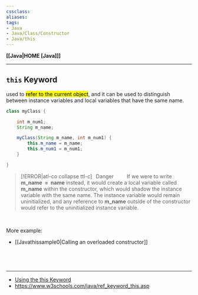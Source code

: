 ```yaml
---
cssclass:
aliases:
tags:
- Java
- Java/Class/Constructor
- Java/this
---
```

**[[Java|HOME [Java]]]**

---
## `this` Keyword
used to <mark class="hltr-lightgreen">refer to the current object</mark>, and it can be used to distinguish between instance variables and local variables that have the same name.

```java
class myClass {

    int m_num1;
    String m_name;

    myClass(String m_name, int m_num1) {
        this.m_name = m_name;
        this.m_num1 = m_num1;
    }

}
```
>[!ERROR|atl-co collapse ttl-c] $\ \,$Danger
> $\qquad$If we were to write **m_name$\;$ = $\;$name** instead, it would create a local variable called **m_name** within the constructor, which would shadow the instance variable with the same name. The instance variable would remain uninitialized, and any reference to **m_name** outside of the constructor would refer to the uninitialized instance variable.

<br>

More example:
- [[Javathissample0|Calling an overloaded constructor]]

<br>

# 
---
- [Using the this Keyword](https://docs.oracle.com/javase/tutorial/java/javaOO/thiskey.html)
- https://www.w3schools.com/java/ref_keyword_this.asp